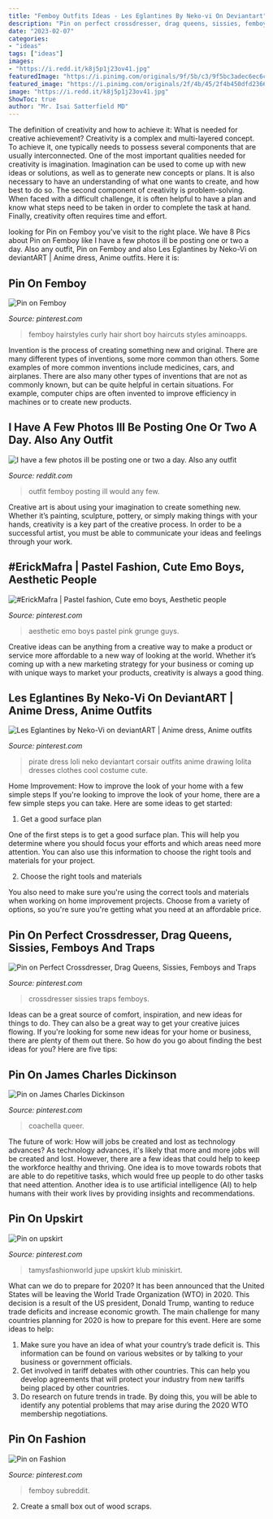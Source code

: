 ```yaml
---
title: "Femboy Outfits Ideas - Les Eglantines By Neko-vi On Deviantart"
description: "Pin on perfect crossdresser, drag queens, sissies, femboys and traps"
date: "2023-02-07"
categories:
- "ideas"
tags: ["ideas"]
images:
- "https://i.redd.it/k8j5p1j23ov41.jpg"
featuredImage: "https://i.pinimg.com/originals/9f/5b/c3/9f5bc3adec6ec6c2941ef5aa3dc0d590.jpg"
featured_image: "https://i.pinimg.com/originals/2f/4b/45/2f4b450dfd236627f73c422b7c1459bd.jpg"
image: "https://i.redd.it/k8j5p1j23ov41.jpg"
ShowToc: true
author: "Mr. Isai Satterfield MD"
---
```



The definition of creativity and how to achieve it: What is needed for creative achievement?
Creativity is a complex and multi-layered concept. To achieve it, one typically needs to possess several components that are usually interconnected. One of the most important qualities needed for creativity is imagination. Imagination can be used to come up with new ideas or solutions, as well as to generate new concepts or plans. It is also necessary to have an understanding of what one wants to create, and how best to do so. The second component of creativity is problem-solving. When faced with a difficult challenge, it is often helpful to have a plan and know what steps need to be taken in order to complete the task at hand. Finally, creativity often requires time and effort.

	

		
looking for Pin on Femboy you've visit to the right place. We have 8 Pics about Pin on Femboy like I have a few photos ill be posting one or two a day. Also any outfit, Pin on Femboy and also Les Eglantines by Neko-Vi on deviantART | Anime dress, Anime outfits. Here it is:
		
    
## Pin On Femboy

<img loading=lazy src="https://i.pinimg.com/originals/0f/19/4a/0f194a6540d9d50540227da75e9d3ce2.jpg" onerror="this.onerror=null;this.src='https://tse3.mm.bing.net/th?id=OIP.zQE5AkcaBx6Lx5HVvfrWxAAAAA&amp;pid=15.1';" alt="Pin on Femboy">

_Source: pinterest.com_

>femboy hairstyles curly hair short boy haircuts styles aminoapps. 

	

Invention is the process of creating something new and original. There are many different types of inventions, some more common than others. Some examples of more common inventions include medicines, cars, and airplanes. There are also many other types of inventions that are not as commonly known, but can be quite helpful in certain situations. For example, computer chips are often invented to improve efficiency in machines or to create new products.

    
## I Have A Few Photos Ill Be Posting One Or Two A Day. Also Any Outfit

<img loading=lazy src="https://i.redd.it/k8j5p1j23ov41.jpg" onerror="this.onerror=null;this.src='https://tse4.mm.bing.net/th?id=OIP.aVmTf3vPrMqGk7w0V_XckgHaJ4&amp;pid=15.1';" alt="I have a few photos ill be posting one or two a day. Also any outfit">

_Source: reddit.com_

>outfit femboy posting ill would any few. 

	

Creative art is about using your imagination to create something new. Whether it’s painting, sculpture, pottery, or simply making things with your hands, creativity is a key part of the creative process. In order to be a successful artist, you must be able to communicate your ideas and feelings through your work.

    
## #ErickMafra | Pastel Fashion, Cute Emo Boys, Aesthetic People

<img loading=lazy src="https://i.pinimg.com/originals/9f/5b/c3/9f5bc3adec6ec6c2941ef5aa3dc0d590.jpg" onerror="this.onerror=null;this.src='https://tse2.mm.bing.net/th?id=OIP.69FjtPMAxbEcpswAVEObnQHaJQ&amp;pid=15.1';" alt="#ErickMafra | Pastel fashion, Cute emo boys, Aesthetic people">

_Source: pinterest.com_

>aesthetic emo boys pastel pink grunge guys. 

	

Creative ideas can be anything from a creative way to make a product or service more affordable to a new way of looking at the world. Whether it’s coming up with a new marketing strategy for your business or coming up with unique ways to market your products, creativity is always a good thing.

    
## Les Eglantines By Neko-Vi On DeviantART | Anime Dress, Anime Outfits

<img loading=lazy src="https://i.pinimg.com/originals/2f/4b/45/2f4b450dfd236627f73c422b7c1459bd.jpg" onerror="this.onerror=null;this.src='https://tse2.mm.bing.net/th?id=OIP.rwNupfRp8rMy89yer37zBwHaKe&amp;pid=15.1';" alt="Les Eglantines by Neko-Vi on deviantART | Anime dress, Anime outfits">

_Source: pinterest.com_

>pirate dress loli neko deviantart corsair outfits anime drawing lolita dresses clothes cool costume cute. 

	

Home Improvement: How to improve the look of your home with a few simple steps
If you're looking to improve the look of your home, there are a few simple steps you can take. Here are some ideas to get started:
1. Get a good surface plan

One of the first steps is to get a good surface plan. This will help you determine where you should focus your efforts and which areas need more attention. You can also use this information to choose the right tools and materials for your project.

2. Choose the right tools and materials

You also need to make sure you're using the correct tools and materials when working on home improvement projects. Choose from a variety of options, so you're sure you're getting what you need at an affordable price.


    
## Pin On Perfect Crossdresser, Drag Queens, Sissies, Femboys And Traps

<img loading=lazy src="https://i.pinimg.com/736x/df/de/7e/dfde7e47d82047d441171acfbd4f57e6--cross-dresser-tv.jpg" onerror="this.onerror=null;this.src='https://tse1.mm.bing.net/th?id=OIP.xtq8lrVGwzDZEQEbFOgipgHaGn&amp;pid=15.1';" alt="Pin on Perfect Crossdresser, Drag Queens, Sissies, Femboys and Traps">

_Source: pinterest.com_

>crossdresser sissies traps femboys. 

	

Ideas can be a great source of comfort, inspiration, and new ideas for things to do. They can also be a great way to get your creative juices flowing. If you're looking for some new ideas for your home or business, there are plenty of them out there. So how do you go about finding the best ideas for you? Here are five tips: 

    
## Pin On James Charles Dickinson

<img loading=lazy src="https://i.pinimg.com/736x/6c/be/13/6cbe138bfb54c44c9b96f7050279c2ff.jpg" onerror="this.onerror=null;this.src='https://tse3.mm.bing.net/th?id=OIP.j59b4SbKiTe1VwUvMO-xigHaNK&amp;pid=15.1';" alt="Pin on James Charles Dickinson">

_Source: pinterest.com_

>coachella queer. 

	

The future of work: How will jobs be created and lost as technology advances?
As technology advances, it's likely that more and more jobs will be created and lost. However, there are a few ideas that could help to keep the workforce healthy and thriving. One idea is to move towards robots that are able to do repetitive tasks, which would free up people to do other tasks that need attention. Another idea is to use artificial intelligence (AI) to help humans with their work lives by providing insights and recommendations.

    
## Pin On Upskirt

<img loading=lazy src="https://i.pinimg.com/736x/7e/49/64/7e4964d58952cc2c03de078b9e94b8be--silver-pumps-street-fashion.jpg" onerror="this.onerror=null;this.src='https://tse4.mm.bing.net/th?id=OIP.DbAZ26FsPgb3oRTsdHJJiwHaLJ&amp;pid=15.1';" alt="Pin on upskirt">

_Source: pinterest.com_

>tamysfashionworld jupe upskirt klub miniskirt. 

	

What can we do to prepare for 2020?
It has been announced that the United States will be leaving the World Trade Organization (WTO) in 2020. This decision is a result of the US president, Donald Trump, wanting to reduce trade deficits and increase economic growth. The main challenge for many countries planning for 2020 is how to prepare for this event. Here are some ideas to help: 
1. Make sure you have an idea of what your country’s trade deficit is. This information can be found on various websites or by talking to your business or government officials. 
2. Get involved in tariff debates with other countries. This can help you develop agreements that will protect your industry from new tariffs being placed by other countries. 
3. Do research on future trends in trade. By doing this, you will be able to identify any potential problems that may arise during the 2020 WTO membership negotiations.

    
## Pin On Fashion

<img loading=lazy src="https://i.pinimg.com/736x/5e/3b/59/5e3b5986b7bc0cf26f398f4a27d96c49.jpg" onerror="this.onerror=null;this.src='https://tse3.mm.bing.net/th?id=OIP._cY37apjOJGwLoZoYrtdAgAAAA&amp;pid=15.1';" alt="Pin on Fashion">

_Source: pinterest.com_

>femboy subreddit. 

	

2. Create a small box out of wood scraps.

